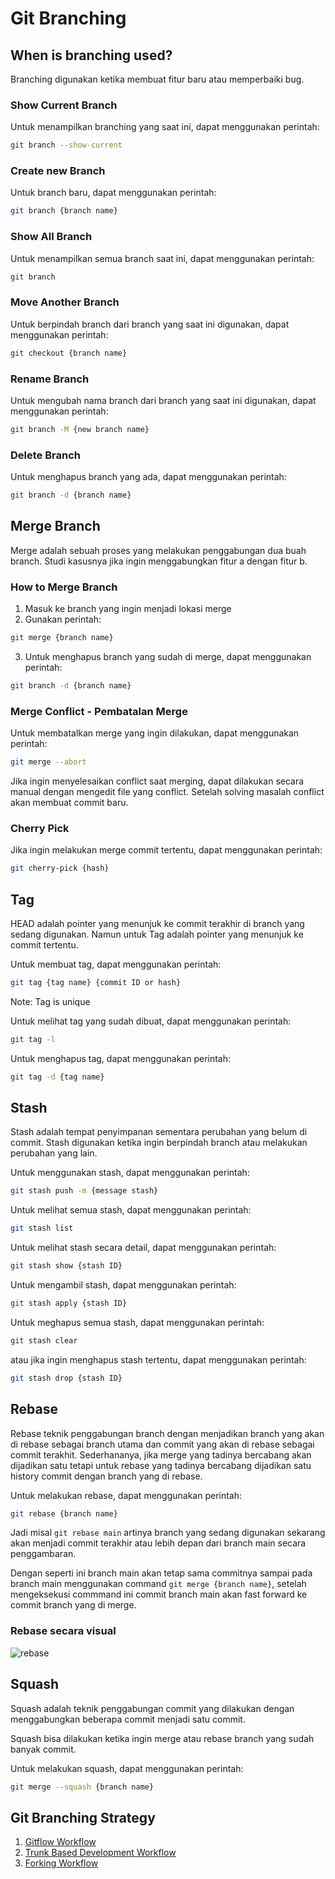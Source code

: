 # Git Branching

## When is branching used?
Branching digunakan ketika membuat fitur baru atau memperbaiki bug.

### Show Current Branch
Untuk menampilkan branching yang saat ini, dapat menggunakan perintah:
```bash
git branch --show-current
```

### Create new Branch
Untuk branch baru, dapat menggunakan perintah:
```bash
git branch {branch name}
```

### Show All Branch
Untuk menampilkan semua branch saat ini, dapat menggunakan perintah:
```bash
git branch
```

### Move Another Branch
Untuk berpindah branch dari branch yang saat ini digunakan, dapat menggunakan perintah:
```bash
git checkout {branch name}
```

### Rename Branch
Untuk mengubah nama branch dari branch yang saat ini digunakan, dapat menggunakan perintah:
```bash
git branch -M {new branch name}
```

### Delete Branch
Untuk menghapus branch yang ada, dapat menggunakan perintah:
```bash
git branch -d {branch name}
```

## Merge Branch
Merge adalah sebuah proses yang melakukan penggabungan dua buah branch. Studi kasusnya jika ingin menggabungkan fitur a dengan fitur b.

### How to Merge Branch
1. Masuk ke branch yang ingin menjadi lokasi merge
2. Gunakan perintah:
```bash
git merge {branch name}
```
3. Untuk menghapus branch yang sudah di merge, dapat menggunakan perintah:
```bash
git branch -d {branch name}
```

### Merge Conflict - Pembatalan Merge
Untuk membatalkan merge yang ingin dilakukan, dapat menggunakan perintah:
```bash
git merge --abort
```

Jika ingin menyelesaikan conflict saat merging, dapat dilakukan secara manual dengan mengedit file yang conflict. Setelah solving masalah conflict akan membuat commit baru.

### Cherry Pick
Jika ingin melakukan merge commit tertentu, dapat menggunakan perintah:
```bash
git cherry-pick {hash}
```

## Tag
HEAD adalah pointer yang menunjuk ke commit terakhir di branch yang sedang digunakan. Namun untuk Tag adalah pointer yang menunjuk ke commit tertentu.

Untuk membuat tag, dapat menggunakan perintah:
```bash
git tag {tag name} {commit ID or hash}
```

Note: Tag is unique

Untuk melihat tag yang sudah dibuat, dapat menggunakan perintah:
```bash
git tag -l
```

Untuk menghapus tag, dapat menggunakan perintah:
```bash
git tag -d {tag name}
```

## Stash
Stash adalah tempat penyimpanan sementara perubahan yang belum di commit. Stash digunakan ketika ingin berpindah branch atau melakukan perubahan yang lain.

Untuk menggunakan stash, dapat menggunakan perintah:
```bash
git stash push -m {message stash}
```

Untuk melihat semua stash, dapat menggunakan perintah:
```bash
git stash list
```

Untuk melihat stash secara detail, dapat menggunakan perintah:
```bash
git stash show {stash ID}
```

Untuk mengambil stash, dapat menggunakan perintah:
```bash
git stash apply {stash ID}
```

Untuk meghapus semua stash, dapat menggunakan perintah:
```bash
git stash clear
```

atau jika ingin menghapus stash tertentu, dapat menggunakan perintah:
```bash
git stash drop {stash ID}
```

## Rebase
Rebase teknik penggabungan branch dengan menjadikan branch yang akan di rebase sebagai branch utama dan commit yang akan di rebase sebagai commit terakhit. Sederhananya, jika merge yang tadinya bercabang akan dijadikan satu tetapi untuk rebase yang tadinya bercabang dijadikan satu history commit dengan branch yang di rebase.

Untuk melakukan rebase, dapat menggunakan perintah:
```bash
git rebase {branch name}
```

Jadi misal ```git rebase main``` artinya branch yang sedang digunakan sekarang akan menjadi commit terakhir atau lebih depan dari branch main secara penggambaran.

Dengan seperti ini branch main akan tetap sama commitnya sampai pada branch main menggunakan command ```git merge {branch name}```, setelah mengeksekusi commmand ini commit branch main akan fast forward ke commit branch yang di merge.

### Rebase secara visual
![rebase](https://github.com/user-attachments/assets/485dac7d-f7b1-4c7d-9499-fdade027f2db)

## Squash
Squash adalah teknik penggabungan commit yang dilakukan dengan menggabungkan beberapa commit menjadi satu commit.

Squash bisa dilakukan ketika ingin merge atau rebase branch yang sudah banyak commit.

Untuk melakukan squash, dapat menggunakan perintah:
```bash
git merge --squash {branch name}
```

## Git Branching Strategy
1. [Gitflow Workflow](https://nvie.com/posts/a-successful-git-branching-model/)
2. [Trunk Based Development Workflow](https://nvie.com/posts/a-successful-git-branching-model/)
3. [Forking Workflow](https://www.atlassian.com/git/tutorials/comparing-workflows/forking-workflow)

